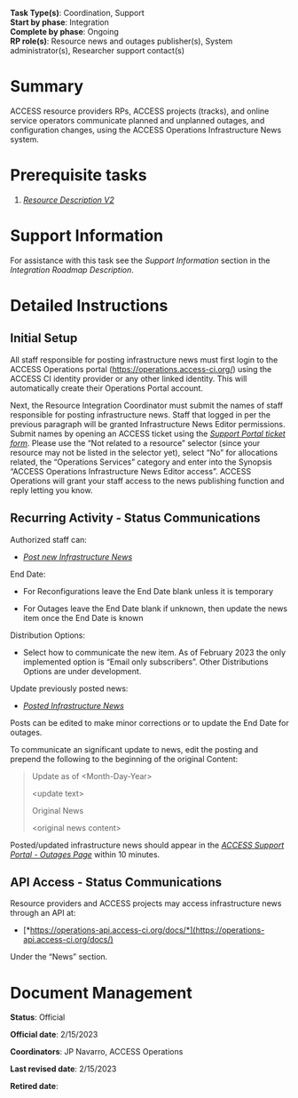 **Task Type(s)**: Coordination, Support  
**Start by phase**: Integration  
**Complete by phase**: Ongoing  
**RP role(s)**: Resource news and outages publisher(s), System administrator(s), Researcher support contact(s)

# Summary

ACCESS resource providers RPs, ACCESS projects (tracks), and online service operators communicate planned and unplanned outages, and configuration changes, using the ACCESS Operations Infrastructure News system.

# Prerequisite tasks

1.  [*Resource Description V2*](https://docs.google.com/document/d/1khvZ7QiwKoVDJy0lEq429M7a9sQXBXzTfWoYsUafqVc/)

# Support Information

For assistance with this task see the *Support Information* section in the *Integration Roadmap Description*.

# Detailed Instructions

## Initial Setup

All staff responsible for posting infrastructure news must first login to the ACCESS Operations portal (https://operations.access-ci.org/) using the ACCESS CI identity provider or any other linked identity. This will automatically create their Operations Portal account.

Next, the Resource Integration Coordinator must submit the names of staff responsible for posting infrastructure news. Staff that logged in per the previous paragraph will be granted Infrastructure News Editor permissions. Submit names by opening an ACCESS ticket using the [*Support Portal ticket form*](https://support.access-ci.org/open-a-ticket). Please use the “Not related to a resource” selector (since your resource may not be listed in the selector yet), select “No” for allocations related, the “Operations Services” category and enter into the Synopsis “ACCESS Operations Infrastructure News Editor access”. ACCESS Operations will grant your staff access to the news publishing function and reply letting you know.

## Recurring Activity - Status Communications

Authorized staff can:

- [*Post new Infrastructure News*](https://operations.access-ci.org/node/add/infrastructure_news)

End Date:

- For Reconfigurations leave the End Date blank unless it is temporary

- For Outages leave the End Date blank if unknown, then update the news item once the End Date is known

Distribution Options:

- Select how to communicate the new item. As of February 2023 the only implemented option is “Email only subscribers”. Other Distributions Options are under development.

Update previously posted news:

- [*Posted Infrastructure News*](https://operations.access-ci.org/infrastructure_news)

Posts can be edited to make minor corrections or to update the End Date for outages.

To communicate an significant update to news, edit the posting and prepend the following to the beginning of the original Content:

> Update as of \<Month-Day-Year\>
>
> \<update text\>
>
> Original News
>
> \<original news content\>

Posted/updated infrastructure news should appear in the [*ACCESS Support Portal - Outages Page*](https://support.access-ci.org/outages) within 10 minutes.

## API Access - Status Communications

Resource providers and ACCESS projects may access infrastructure news through an API at:

- [*https://operations-api.access-ci.org/docs/*](https://operations-api.access-ci.org/docs/)

Under the “News” section.

# Document Management

**Status**: Official

**Official date**: 2/15/2023

**Coordinators**: JP Navarro, ACCESS Operations

**Last revised date**: 2/15/2023

**Retired date**:
